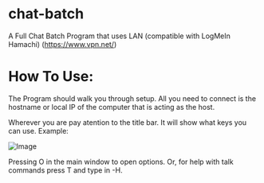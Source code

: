 # chat-batch
A Full Chat Batch Program that uses LAN (compatible with LogMeIn Hamachi)
  (https://www.vpn.net/)
  
  
# How To Use:
The Program should walk you through setup. All you need to connect is the hostname or local IP of the computer that is acting as the host.

Wherever you are pay atention to the title bar. It will show what keys you can use. Example:


![Image](https://s8.postimg.cc/z0txjt1f9/Title.png)

Pressing O in the main window to open options. Or, for help with talk commands press T and type in -H.
